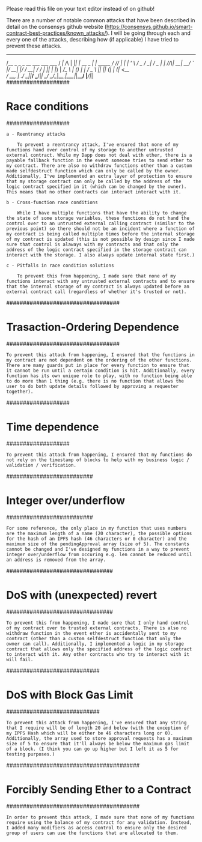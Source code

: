 Please read this file on your text editor instead of on github!

There are a number of notable common attacks that have been described in detail on the consensys github website (https://consensys.github.io/smart-contract-best-practices/known_attacks/). I will be going through each and every one of the attacks, describing how (if applicable) I have tried to prevent these attacks.

 _____                                __     _   _   _             _        
/__   \_   _ _ __   ___  ___    ___  / _|   /_\ | |_| |_ __ _  ___| | _____ 
  / /\/ | | | '_ \ / _ \/ __|  / _ \| |_   //_\\| __| __/ _` |/ __| |/ / __|
 / /  | |_| | |_) |  __/\__ \ | (_) |  _| /  _  \ |_| || (_| | (__|   <\__ \
 \/    \__, | .__/ \___||___/  \___/|_|   \_/ \_/\__|\__\__,_|\___|_|\_\___/
       |___/|_|                                                                                                                                                 
###################
# Race conditions #
###################

	a - Reentrancy attacks

		To prevent a reentrancy attack, I've ensured that none of my functions hand over control of my storage to another untrusted external contract. While my Dapp does not deal with ether, there is a payable fallback function in the event someone tries to send ether to my contract. There are also no withdraw functions other than a custom made selfdestruct function which can only be called by the owner. Additionally, I've implemented an extra layer of protection to ensure that my storage contract can only be called by the address of the logic contract specified in it (which can be changed by the owner). This means that no other contracts can interact interact with it.

	b - Cross-function race conditions

		While I have multiple functions that have the ability to change the state of some storage variables, these functions do not hand the control over to an untrusted external calling contract (similar to the previous point) so there should not be an incident where a function of my contract is being called multiple times before the internal storage of my contract is updated (this is not possible by design since I made sure that control is alaways with my contracts and that only the address of the logic contract specified in the storage contract can interact with the storage. I also always update internal state first.)

	c - Pitfalls in race condition solutions

		To prevent this from happening, I made sure that none of my functions interact with any untrusted external contracts and to ensure that the internal storage of my contract is always updated before an external contract call (regardless of whether it's trusted or not).

##################################
# Trasaction-Ordering Dependence #
##################################

	To prevent this attack from happening, I ensured that the functions in my contract are not dependent on the ordering of the other functions. There are many guards put in place for every function to ensure that it cannot be run until a certain condition is hit. Additionally, every function has its own unique role to play, with no function being able to do more than 1 thing (e.g. there is no function that allows the user to do both update details followed by approving a requester together).

###################
# Time dependence #
###################
	
	To prevent this attack from happening, I ensured that my functions do not rely on the timestamp of blocks to help with my business logic / validation / verification.

##########################
# Integer over/underflow #
##########################

	For some reference, the only place in my function that uses numbers are the maximum length of a name (20 character), the possible options for the hash of an IPFS hash (46 characters or 0 character) and the maximum size of the pendingApproval array (size of 5). The constants cannot be changed and I've designed my functions in a way to prevent integer over/underflow from occuring e.g. len cannot be reduced until an address is removed from the array.

################################
# DoS with (unexpected) revert #
################################


	To prevent this from happening, I made sure that I only hand control of my contract over to trusted external contracts. There is also no withdraw function in the event ether is accidentally sent to my contract (other than a custom selfdestruct function that only the owner can call). Additionally, I implemented a logic in my storage contract that allows only the specified address of the logic contract to interact with it. Any other contracts who try to interact with it will fail.

############################
# DoS with Block Gas Limit #
############################

	To prevent this attack from happening, I've ensured that any string that I require will be of length 20 and below (with the exception of my IPFS Hash which will be either be 46 characters long or 0). Additionally, the array used to store approval requests has a maximum size of 5 to ensure that it'll always be below the maximum gas limit of a block. (I think you can go up higher but I left it as 5 for testing purposes.)

########################################
# Forcibly Sending Ether to a Contract #
######################################## 

	In order to prevent this attack, I made sure that none of my functions require using the balance of my contract for any validation. Instead, I added many modifiers as access control to ensure only the desired group of users can use the functions that are allocated to them.
